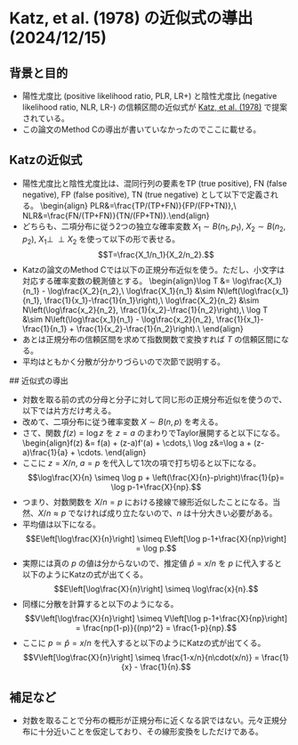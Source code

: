 # Katz, et al. (1978) の近似式の導出 (2024/12/15)

## 背景と目的

* 陽性尤度比 (positive likelihood ratio, PLR, LR+) と陰性尤度比 (negative likelihood ratio, NLR, LR-) の信頼区間の近似式が [Katz, et al. (1978)](https://doi.org/10.2307/2530610) で提案されている。
* この論文のMethod Cの導出が書いていなかったのでここに載せる。

## Katzの近似式

* 陽性尤度比と陰性尤度比は、混同行列の要素をTP (true positive), FN (false negative), FP (false positive), TN (true negative) として以下で定義される。
  \begin{align}
  PLR&=\frac{TP/(TP+FN)}{FP/(FP+TN)},\\
  NLR&=\frac{FN/(TP+FN)}{TN/(FP+TN)}.\end{align}
* どちらも、二項分布に従う2つの独立な確率変数 $X_1\sim B(n_1,p_1)$, $X_2\sim B(n_2,p_2)$, $X_1 \perp\!\!\!\perp X_2$ を使って以下の形で表せる。
  $$T=\frac{X_1/n_1}{X_2/n_2}.$$
* Katzの論文のMethod Cでは以下の正規分布近似を使う。ただし、小文字は対応する確率変数の観測値とする。
  \begin{align}\log T &= \log\frac{X_1}{n_1} - \log\frac{X_2}{n_2},\\
  \log\frac{X_1}{n_1} &\sim N\left(\log\frac{x_1}{n_1}, \frac{1}{x_1}-\frac{1}{n_1}\right),\\
  \log\frac{X_2}{n_2} &\sim N\left(\log\frac{x_2}{n_2}, \frac{1}{x_2}-\frac{1}{n_2}\right),\\
  \log T &\sim N\left(\log\frac{x_1}{n_1} - \log\frac{x_2}{n_2}, \frac{1}{x_1}-\frac{1}{n_1} + \frac{1}{x_2}-\frac{1}{n_2}\right).\\
  \end{align}
* あとは正規分布の信頼区間を求めて指数関数で変換すれば $T$ の信頼区間になる。
* 平均はともかく分散が分かりづらいので次節で説明する。

<div style="page-break-after:always;"></div>
## 近似式の導出

* 対数を取る前の式の分母と分子に対して同じ形の正規分布近似を使うので、以下では片方だけ考える。
* 改めて、二項分布に従う確率変数 $X\sim B(n,p)$ を考える。
* さて、関数 $f(z) = \log z$ を $z=a$ のまわりでTaylor展開すると以下になる。
  \begin{align}f(z) &= f(a) + (z-a)f'(a) + \cdots,\\
  \log z&=\log a + (z-a)\frac{1}{a} + \cdots.
  \end{align}
* ここに $z=X/n$, $a=p$ を代入して1次の項で打ち切ると以下になる。
  $$\log\frac{X}{n} \simeq \log p + \left(\frac{X}{n}-p\right)\frac{1}{p}=
  \log p-1+\frac{X}{np}.$$
* つまり、対数関数を $X/n=p$ における接線で線形近似したことになる。当然、$X/n\approx p$ でなければ成り立たないので、$n$ は十分大きい必要がある。
* 平均値は以下になる。
  $$E\left[\log\frac{X}{n}\right] \simeq E\left[\log p-1+\frac{X}{np}\right] = \log p.$$
* 実際には真の $p$ の値は分からないので、推定値 $\hat p=x/n$ を $p$ に代入すると以下のようにKatzの式が出てくる。
  $$E\left[\log\frac{X}{n}\right] \simeq \log\frac{x}{n}.$$
* 同様に分散を計算すると以下のようになる。
  $$V\left[\log\frac{X}{n}\right] \simeq V\left[\log p-1+\frac{X}{np}\right]
  = \frac{np(1-p)}{(np)^2} = \frac{1-p}{np}.$$
* ここに $p \simeq \hat p=x/n$ を代入すると以下のようにKatzの式が出てくる。
  $$V\left[\log\frac{X}{n}\right] \simeq \frac{1-x/n}{n\cdot(x/n)}
  = \frac{1}{x} - \frac{1}{n}.$$

## 補足など

* 対数を取ることで分布の概形が正規分布に近くなる訳ではない。元々正規分布に十分近いことを仮定しており、その線形変換をしただけである。
